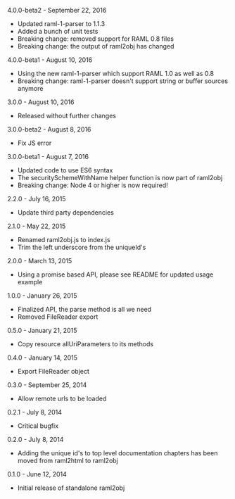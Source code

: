 4.0.0-beta2 - September 22, 2016
- Updated raml-1-parser to 1.1.3
- Added a bunch of unit tests
- Breaking change: removed support for RAML 0.8 files
- Breaking change: the output of raml2obj has changed

4.0.0-beta1 - August 10, 2016
- Using the new raml-1-parser which support RAML 1.0 as well as 0.8
- Breaking change: raml-1-parser doesn't support string or buffer sources anymore

3.0.0 - August 10, 2016
- Released without further changes

3.0.0-beta2 - August 8, 2016
- Fix JS error

3.0.0-beta1 - August 7, 2016
- Updated code to use ES6 syntax
- The securitySchemeWithName helper function is now part of raml2obj
- Breaking change: Node 4 or higher is now required!

2.2.0 - July 16, 2015
- Update third party dependencies

2.1.0 - May 22, 2015
- Renamed raml2obj.js to index.js
- Trim the left underscore from the uniqueId's

2.0.0 - March 13, 2015
- Using a promise based API, please see README for updated usage example

1.0.0 - January 26, 2015
- Finalized API, the parse method is all we need
- Removed FileReader export

0.5.0 - January 21, 2015
- Copy resource allUriParameters to its methods

0.4.0 - January 14, 2015
- Export FileReader object

0.3.0 - September 25, 2014
- Allow remote urls to be loaded

0.2.1 - July 8, 2014
- Critical bugfix

0.2.0 - July 8, 2014
- Adding the unique id's to top level documentation chapters has been moved from raml2html to raml2obj

0.1.0 - June 12, 2014
- Initial release of standalone raml2obj
